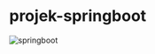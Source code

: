 # projek-springboot
![springboot](https://user-images.githubusercontent.com/100013505/212235918-668a3bc5-f58d-49d1-88a6-1901ed9b0610.PNG)
